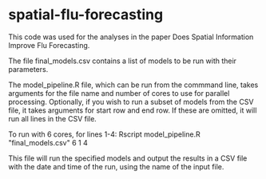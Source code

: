 # spatial-flu-forecasting

This code was used for the analyses in the paper Does Spatial Information Improve Flu Forecasting.

The file final_models.csv contains a list of models to be run with their parameters.

The model_pipeline.R file, which can be run from the commmand line, takes arguments for the file name and number of cores to use for parallel processing. Optionally, if you wish to run a subset of models from the CSV file, it takes arguments for start row and end row. If these are omitted, it will run all lines in the CSV file.

To run with 6 cores, for lines 1-4:
Rscript model_pipeline.R "final_models.csv" 6 1 4

This file will run the specified models and output the results in a CSV file with the date and time of the run, using the name of the input file.


